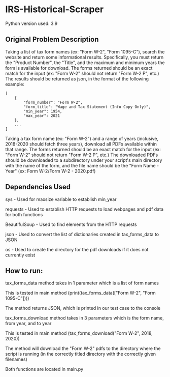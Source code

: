 # IRS-Historical-Scraper
Python version used: 3.9

## Original Problem Description
Taking a list of tax form names (ex: "Form W-2", "Form 1095-C"), search the website and return some informational results. Specifically, you must return the "Product Number", the "Title", and the maximum and minimum years the form is available for download. The forms returned should be an exact match for the input (ex: "Form W-2" should not return "Form W-2 P", etc.) The results should be returned as json, in the format of the following example:
```
[
	{
		"form_number": "Form W-2", 
		"form_title": "Wage and Tax Statement (Info Copy Only)", 
		"min_year": 1954, 
		"max_year": 2021
	}, 
	...
]
```

Taking a tax form name (ex: "Form W-2") and a range of years (inclusive, 2018-2020 should fetch three years), download all PDFs available within that range. The forms returned should be an exact match for the input (ex: "Form W-2" should not return "Form W-2 P", etc.) The downloaded PDFs should be downloaded to a subdirectory under your script's main directory with the name of the form, and the file name should be the "Form Name - Year" (ex: Form W-2/Form W-2 - 2020.pdf)

## Dependencies Used
sys - Used for maxsize variable to establish min_year

requests - Used to establish HTTP requests to load webpages and pdf data for both functions

BeautifulSoup - Used to find elements from the HTTP requests

json - Used to convert the list of dictionaries created in tax_forms_data to JSON

os - Used to create the directory for the pdf downloads if it does not currently exist

## How to run:

tax_forms_data method takes in 1 parameter which is a list of form names

This is tested in main method (print(tax_forms_data(["Form W-2", "Form 1095-C"])))

The method returns JSON, which is printed in our test case to the console


tax_forms_download method takes in 3 parameters which is the form name, from year, and to year

This is tested in main method (tax_forms_download("Form W-2", 2018, 2020))

The method will download the "Form W-2" pdfs to the directory where the script is running (in the correctly titled directory with the correctly given filenames)

Both functions are located in main.py

